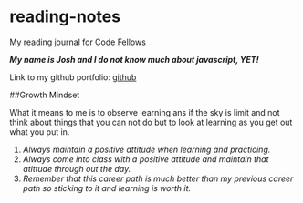 # reading-notes
My reading journal for Code Fellows

***My name is Josh and I do not know much about javascript, YET!***

Link to my github portfolio: [github](https://github.com/Coff23)

##Growth Mindset 

What it means to me is to observe learning ans if the sky is limit and not think about things that you can not do but to look at learning as you get out what you put in.

1. *Always maintain a positive attitude when learning and practicing.*
2. *Always come into class with a positive attitude and maintain that atittude through out the day.*
3. *Remember that this career path is much better than my previous career path so sticking to it and learning is worth it.*

